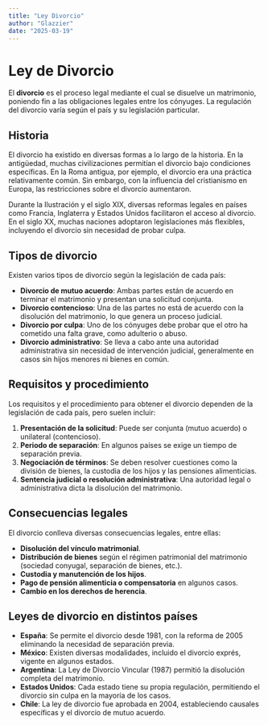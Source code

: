 ```yaml
---
title: "Ley Divorcio"
author: "Glazzier"
date: "2025-03-19"
---
```


# Ley de Divorcio

El **divorcio** es el proceso legal mediante el cual se disuelve un matrimonio, poniendo fin a las obligaciones legales entre los cónyuges. La regulación del divorcio varía según el país y su legislación particular.

## Historia

El divorcio ha existido en diversas formas a lo largo de la historia. En la antigüedad, muchas civilizaciones permitían el divorcio bajo condiciones específicas. En la Roma antigua, por ejemplo, el divorcio era una práctica relativamente común. Sin embargo, con la influencia del cristianismo en Europa, las restricciones sobre el divorcio aumentaron.

Durante la Ilustración y el siglo XIX, diversas reformas legales en países como Francia, Inglaterra y Estados Unidos facilitaron el acceso al divorcio. En el siglo XX, muchas naciones adoptaron legislaciones más flexibles, incluyendo el divorcio sin necesidad de probar culpa.

## Tipos de divorcio

Existen varios tipos de divorcio según la legislación de cada país:

- **Divorcio de mutuo acuerdo**: Ambas partes están de acuerdo en terminar el matrimonio y presentan una solicitud conjunta.
- **Divorcio contencioso**: Una de las partes no está de acuerdo con la disolución del matrimonio, lo que genera un proceso judicial.
- **Divorcio por culpa**: Uno de los cónyuges debe probar que el otro ha cometido una falta grave, como adulterio o abuso.
- **Divorcio administrativo**: Se lleva a cabo ante una autoridad administrativa sin necesidad de intervención judicial, generalmente en casos sin hijos menores ni bienes en común.

## Requisitos y procedimiento

Los requisitos y el procedimiento para obtener el divorcio dependen de la legislación de cada país, pero suelen incluir:

1. **Presentación de la solicitud**: Puede ser conjunta (mutuo acuerdo) o unilateral (contencioso).
2. **Periodo de separación**: En algunos países se exige un tiempo de separación previa.
3. **Negociación de términos**: Se deben resolver cuestiones como la división de bienes, la custodia de los hijos y las pensiones alimenticias.
4. **Sentencia judicial o resolución administrativa**: Una autoridad legal o administrativa dicta la disolución del matrimonio.

## Consecuencias legales

El divorcio conlleva diversas consecuencias legales, entre ellas:

- **Disolución del vínculo matrimonial**.
- **Distribución de bienes** según el régimen patrimonial del matrimonio (sociedad conyugal, separación de bienes, etc.).
- **Custodia y manutención de los hijos**.
- **Pago de pensión alimenticia o compensatoria** en algunos casos.
- **Cambio en los derechos de herencia**.

## Leyes de divorcio en distintos países

- **España**: Se permite el divorcio desde 1981, con la reforma de 2005 eliminando la necesidad de separación previa.
- **México**: Existen diversas modalidades, incluido el divorcio exprés, vigente en algunos estados.
- **Argentina**: La Ley de Divorcio Vincular (1987) permitió la disolución completa del matrimonio.
- **Estados Unidos**: Cada estado tiene su propia regulación, permitiendo el divorcio sin culpa en la mayoría de los casos.
- **Chile**: La ley de divorcio fue aprobada en 2004, estableciendo causales específicas y el divorcio de mutuo acuerdo.